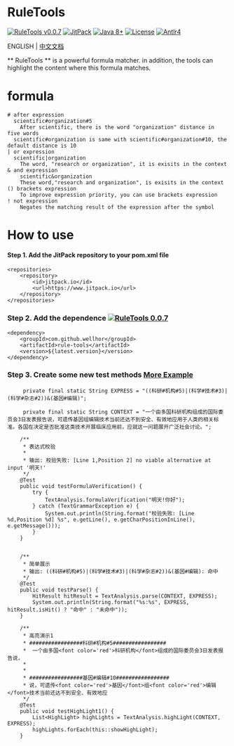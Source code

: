 # RuleTools

[![RuleTools v0.0.7](https://img.shields.io/badge/RuleTools-v0.0.7-orange)](https://github.com/wellhor/RuleTools)
[![JitPack](https://www.jitpack.io/v/wellhor/rule-tools.svg)](https://www.jitpack.io/#wellhor/rule-tools)
[![Java 8+](https://img.shields.io/badge/java-8+-4c7e9f.svg)](http://java.oracle.com)
[![License](https://img.shields.io/badge/license-MIT-green)](https://github.com/wellhor/RuleTools/blob/master/LICENSE)
[![Antlr4](https://img.shields.io/badge/anltr-v4-yellow)](https://github.com/antlr/antlr4)

  ENGLISH | [中文文档](https://github.com/wellhor/RuleTools/blob/master/README.md)

** RuleTools ** is a powerful formula matcher. in addition, the tools can highlight the content where this formula matches.

# formula

```
# after expression
  scientific#organization#5 
    After scientific, there is the word "organization" distance in five words
  scientific#organization is same with scientific#organization#10, the default distance is 10
| or expression
  scientific|organization
    The word, "research or organization", it is exisits in the context 
& and expression
    scientific&organization
    These word,"research and organization", is exisits in the context 
() brackets expression
    To improve expression priority, you can use brackets expression
! not expression
    Negates the matching result of the expression after the symbol 
```

# How to use 

#### Step 1. Add the JitPack repository to your pom.xml file

```
<repositories>
	<repository>
        <id>jitpack.io</id>
        <url>https://www.jitpack.io</url>
    </repository>
</repositories>
```

### Step 2. Add the dependence  [![RuleTools 0.0.7](https://img.shields.io/badge/LatestVersion-0.0.7-orange)](https://github.com/wellhor/RuleTools)

```
<dependency>
    <groupId>com.github.wellhor</groupId>
    <artifactId>rule-tools</artifactId>
    <version>${latest.version}</version>
</dependency>
```

### Step 3. Create some new test methods  [More Example](https://github.com/wellhor/RuleTools/blob/master/src/test/java/pers/wellhor/test/ParseTest.java)

```
     private final static String EXPRESS = "((科研#机构#5)|(科学#技术#3)|(科学#杂志#2))&(基因#编辑)";
     
     private final static String CONTEXT = "一个由多国科研机构组成的国际委员会3日发表报告说，可遗传基因组编辑技术当前还达不到安全、有效地应用于人类的相关标准。各国在决定是否批准这类技术开展临床应用前，应就这一问题展开广泛社会讨论。";

    /**
     * 表达式校验
     *
     * 输出: 校验失败: [Line 1,Position 2] no viable alternative at input '明天!'
     */
    @Test
    public void testFormulaVerification() {
        try {
            TextAnalysis.formulaVerification("明天!你好");
        } catch (TextGrammarException e) {
            System.out.println(String.format("校验失败: [Line %d,Position %d] %s", e.getLine(), e.getCharPositionInLine(), e.getMessage()));
        }
    }


    /**
     * 简单展示
     * 输出: ((科研#机构#5)|(科学#技术#3)|(科学#杂志#2))&(基因#编辑): 命中
     */
    @Test
    public void testParse() {
        HitResult hitResult = TextAnalysis.parse(CONTEXT, EXPRESS);
        System.out.println(String.format("%s:%s", EXPRESS, hitResult.isHit() ? "命中" : "未命中"));
    }

    /**
     * 高亮演示1
     * #################科研#机构#5#################
     *  一个由多国<font color='red'>科研机构</font>组成的国际委员会3日发表报告说，
     *  
     *  
     * #################基因#编辑#10#################
     * 说，可遗传<font color='red'>基因</font>组<font color='red'>编辑</font>技术当前还达不到安全、有效地应
     */
    @Test
    public void testHighLight1() {
        List<HighLight> highLights = TextAnalysis.highLight(CONTEXT, EXPRESS);
        highLights.forEach(this::showHighLight);
    }
```
